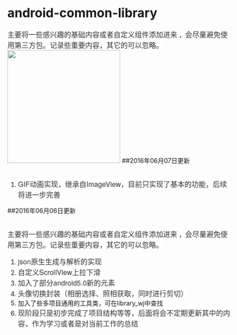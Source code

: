 # android-common-library
<html>
<body>
<a name="914"/>
<div><span style="color: rgb(51, 51, 51); font-family: &apos;Helvetica Neue&apos;, Helvetica, &apos;Segoe UI&apos;, Arial, freesans, sans-serif, &apos;Apple Color Emoji&apos;, &apos;Segoe UI Emoji&apos;, &apos;Segoe UI Symbol&apos;; font-size: 16px; font-style: normal; font-variant: normal; font-weight: normal; letter-spacing: normal; orphans: auto; text-align: start; text-indent: 0px; text-transform: none; white-space: normal; widows: 1; word-spacing: 0px; -webkit-text-stroke-width: 0px; display: inline !important; float: none; background-color: rgb(255, 255, 255);">主要</span><span style="color: rgb(51, 51, 51); font-family: &apos;Helvetica Neue&apos;, Helvetica, &apos;Segoe UI&apos;, Arial, freesans, sans-serif, &apos;Apple Color Emoji&apos;, &apos;Segoe UI Emoji&apos;, &apos;Segoe UI Symbol&apos;; font-size: 16px; font-style: normal; font-variant: normal; font-weight: normal; letter-spacing: normal; orphans: auto; text-align: start; text-indent: 0px; text-transform: none; white-space: normal; widows: 1; word-spacing: 0px; -webkit-text-stroke-width: 0px; display: inline !important; float: none; background-color: rgb(255, 255, 255);">将一些感兴趣的基础内容或者自定义组件添加进来</span> ，<span style="color: rgb(51, 51, 51); font-family: &apos;Helvetica Neue&apos;, Helvetica, &apos;Segoe UI&apos;, Arial, freesans, sans-serif, &apos;Apple Color Emoji&apos;, &apos;Segoe UI Emoji&apos;, &apos;Segoe UI Symbol&apos;; font-size: 16px; font-style: normal; font-variant: normal; font-weight: normal; letter-spacing: normal; orphans: auto; text-align: start; text-indent: 0px; text-transform: none; white-space: normal; widows: 1; word-spacing: 0px; -webkit-text-stroke-width: 0px; display: inline !important; float: none; background-color: rgb(255, 255, 255);">会尽量避免使用第三方包。记录些重要内容，其它的可以忽略。</span></div>
<img src="https://github.com/jason-wj/android-common-library/blob/master/image/demo.png" type="image/png" style="height:auto;" width="255"/>
##2016年06月07日更新
<span>
    <div><br/></div>
    <div>
        <span style="font-size: 16px;">
            <span style="font-family: &apos;Helvetica Neue&apos;, Helvetica, &apos;Segoe UI&apos;, Arial, freesans, sans-serif, &apos;Apple Color Emoji&apos;, &apos;Segoe UI Emoji&apos;, &apos;Segoe UI Symbol&apos;;">
                <span style="background-color: rgb(255, 255, 255);">
                    <span style="color: rgb(51, 51, 51);"></span>
                </span>
            </span>
        </span>
    </div>
    <ol>
        <li>
            <span style="color: rgb(51, 51, 51); font-family: &apos;Helvetica Neue&apos;, Helvetica, &apos;Segoe UI&apos;, Arial, freesans, sans-serif, &apos;Apple Color Emoji&apos;, &apos;Segoe UI Emoji&apos;, &apos;Segoe UI Symbol&apos;; font-size: 16px; font-style: normal; font-variant: normal; font-weight: normal; letter-spacing: normal; orphans: auto; text-align: start; text-indent: 0px; text-transform: none; white-space: normal; widows: 1; word-spacing: 0px; -webkit-text-stroke-width: 0px; display: inline !important; float: none; background-color: rgb(255, 255, 255);">
                GIF动画实现，继承自ImageView，目前只实现了基本的功能，后续将进一步完善<br/>
            </span>
        </li>
     </ol>
</span>

##2016年06月06日更新
<div>
<span><div><br/></div><div><span style="color: rgb(51, 51, 51); font-family: &apos;Helvetica Neue&apos;, Helvetica, &apos;Segoe UI&apos;, Arial, freesans, sans-serif, &apos;Apple Color Emoji&apos;, &apos;Segoe UI Emoji&apos;, &apos;Segoe UI Symbol&apos;; font-size: 16px; font-style: normal; font-variant: normal; font-weight: normal; letter-spacing: normal; orphans: auto; text-align: start; text-indent: 0px; text-transform: none; white-space: normal; widows: 1; word-spacing: 0px; -webkit-text-stroke-width: 0px; display: inline !important; float: none; background-color: rgb(255, 255, 255);">主要</span><span style="color: rgb(51, 51, 51); font-family: &apos;Helvetica Neue&apos;, Helvetica, &apos;Segoe UI&apos;, Arial, freesans, sans-serif, &apos;Apple Color Emoji&apos;, &apos;Segoe UI Emoji&apos;, &apos;Segoe UI Symbol&apos;; font-size: 16px; font-style: normal; font-variant: normal; font-weight: normal; letter-spacing: normal; orphans: auto; text-align: start; text-indent: 0px; text-transform: none; white-space: normal; widows: 1; word-spacing: 0px; -webkit-text-stroke-width: 0px; display: inline !important; float: none; background-color: rgb(255, 255, 255);">将一些感兴趣的基础内容或者自定义组件添加进来</span> ，<span style="color: rgb(51, 51, 51); font-family: &apos;Helvetica Neue&apos;, Helvetica, &apos;Segoe UI&apos;, Arial, freesans, sans-serif, &apos;Apple Color Emoji&apos;, &apos;Segoe UI Emoji&apos;, &apos;Segoe UI Symbol&apos;; font-size: 16px; font-style: normal; font-variant: normal; font-weight: normal; letter-spacing: normal; orphans: auto; text-align: start; text-indent: 0px; text-transform: none; white-space: normal; widows: 1; word-spacing: 0px; -webkit-text-stroke-width: 0px; display: inline !important; float: none; background-color: rgb(255, 255, 255);">会尽量避免使用第三方包。记录些重要内容，其它的可以忽略。</span></div><div><span style="font-size: 16px;"><span style="font-family: &apos;Helvetica Neue&apos;, Helvetica, &apos;Segoe UI&apos;, Arial, freesans, sans-serif, &apos;Apple Color Emoji&apos;, &apos;Segoe UI Emoji&apos;, &apos;Segoe UI Symbol&apos;;"><span style="background-color: rgb(255, 255, 255);"><span style="color: rgb(51, 51, 51);"></span></span></span></span></div><ol><li><span style="color: rgb(51, 51, 51); font-family: &apos;Helvetica Neue&apos;, Helvetica, &apos;Segoe UI&apos;, Arial, freesans, sans-serif, &apos;Apple Color Emoji&apos;, &apos;Segoe UI Emoji&apos;, &apos;Segoe UI Symbol&apos;; font-size: 16px; font-style: normal; font-variant: normal; font-weight: normal; letter-spacing: normal; orphans: auto; text-align: start; text-indent: 0px; text-transform: none; white-space: normal; widows: 1; word-spacing: 0px; -webkit-text-stroke-width: 0px; display: inline !important; float: none; background-color: rgb(255, 255, 255);">json原生生成与解析的实现<br/></span></li><li><span style="color: rgb(51, 51, 51); font-family: &apos;Helvetica Neue&apos;, Helvetica, &apos;Segoe UI&apos;, Arial, freesans, sans-serif, &apos;Apple Color Emoji&apos;, &apos;Segoe UI Emoji&apos;, &apos;Segoe UI Symbol&apos;; font-size: 16px; font-style: normal; font-variant: normal; font-weight: normal; letter-spacing: normal; orphans: auto; text-align: start; text-indent: 0px; text-transform: none; white-space: normal; widows: 1; word-spacing: 0px; -webkit-text-stroke-width: 0px; display: inline !important; float: none; background-color: rgb(255, 255, 255);">自定义ScrollView上拉下滑</span></li><li><span style="color: rgb(51, 51, 51); font-family: &apos;Helvetica Neue&apos;, Helvetica, &apos;Segoe UI&apos;, Arial, freesans, sans-serif, &apos;Apple Color Emoji&apos;, &apos;Segoe UI Emoji&apos;, &apos;Segoe UI Symbol&apos;; font-size: 16px; font-style: normal; font-variant: normal; font-weight: normal; letter-spacing: normal; orphans: auto; text-align: start; text-indent: 0px; text-transform: none; white-space: normal; widows: 1; word-spacing: 0px; -webkit-text-stroke-width: 0px; display: inline !important; float: none; background-color: rgb(255, 255, 255);">加入了部分android5.0新的元素</span></li><li><span style="font-size: 16px;"><span style="font-family: &apos;Helvetica Neue&apos;, Helvetica, &apos;Segoe UI&apos;, Arial, freesans, sans-serif, &apos;Apple Color Emoji&apos;, &apos;Segoe UI Emoji&apos;, &apos;Segoe UI Symbol&apos;;"><span style="background-color: rgb(255, 255, 255);"><span style="color: rgb(51, 51, 51);">头像切换封装（相册选择、照相获取，同时进行剪切）</span></span></span></span></li><li>加入了些多项目通用的工具类，可在library_wj中查找</li><li><span style="color: rgb(51, 51, 51); font-family: &apos;Helvetica Neue&apos;, Helvetica, &apos;Segoe UI&apos;, Arial, freesans, sans-serif, &apos;Apple Color Emoji&apos;, &apos;Segoe UI Emoji&apos;, &apos;Segoe UI Symbol&apos;; font-size: 16px; font-style: normal; font-variant: normal; font-weight: normal; letter-spacing: normal; orphans: auto; text-align: start; text-indent: 0px; text-transform: none; white-space: normal; widows: 1; word-spacing: 0px; -webkit-text-stroke-width: 0px; display: inline !important; float: none; background-color: rgb(255, 255, 255);">现阶段只是初步完成了项目结构等等，后面将会不定期更新其中的内容，作为学习或者是对当前工作的总结<br/></span></li></ol></span>
</div>
</body>
</html>
